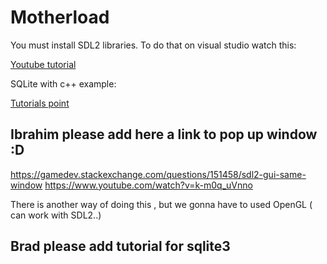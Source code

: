 # Motherload 

You must install SDL2 libraries. To do that on visual studio watch this:

[Youtube tutorial](https://www.youtube.com/watch?v=QQzAHcojEKg)

SQLite with c++ example:

[Tutorials point](https://www.tutorialspoint.com/sqlite/sqlite_c_cpp.htm)

## Ibrahim please add here a link to pop up window :D
https://gamedev.stackexchange.com/questions/151458/sdl2-gui-same-window
https://www.youtube.com/watch?v=k-m0q_uVnno

There is another way of doing this , but we gonna have to used OpenGL ( can work with SDL2..)





## Brad please add tutorial for sqlite3
